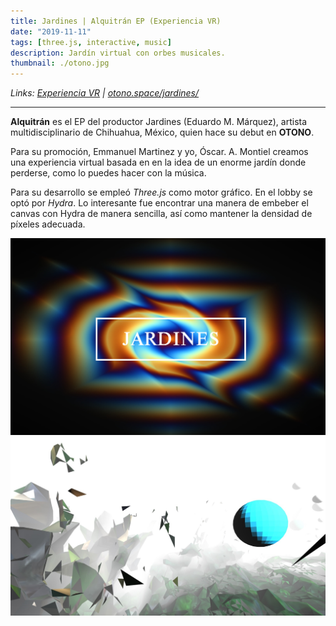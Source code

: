 ```yaml
---
title: Jardines | Alquitrán EP (Experiencia VR)
date: "2019-11-11"
tags: [three.js, interactive, music]
description: Jardín virtual con orbes musicales.
thumbnail: ./otono.jpg
---
```


<div class='md-link'>

_Links:
[Experiencia VR](http://maremoto.mx/) |
[otono.space/jardines/](https://otono.space/jardines/)_

</div>

<hr>

**Alquitrán** es el EP del productor Jardines (Eduardo M. Márquez), artista multidisciplinario de Chihuahua, México, quien hace su debut en **OTONO**.

Para su promoción, Emmanuel Martinez y yo, Óscar. A. Montiel creamos una experiencia virtual basada en en la idea de un enorme jardín donde perderse, como lo puedes hacer con la música.

Para su desarrollo se empleó _Three.js_ como motor gráfico. En el lobby se optó por _Hydra_. Lo interesante fue encontrar una manera de embeber el canvas con Hydra de manera sencilla, así como mantener la densidad de píxeles adecuada.

![Jardines Alquitrán Animanoir Óscar A. Montiel VR](jardines-2.jpg)
![Jardines Alquitrán Animanoir Óscar A. Montiel VR](jardines-1.jpg)
